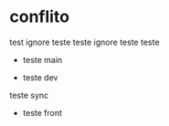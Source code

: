 # conflito

test ignore
teste
teste ignore
teste
teste
 
* teste main

* teste dev

teste sync

* teste front